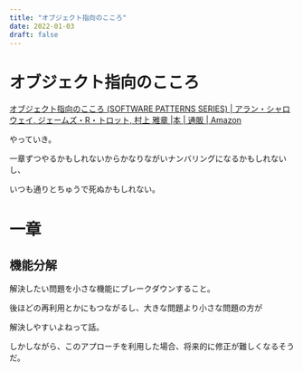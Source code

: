 ```yaml
---
title: "オブジェクト指向のこころ"
date: 2022-01-03
draft: false
---
```

# オブジェクト指向のこころ



[オブジェクト指向のこころ (SOFTWARE PATTERNS SERIES) | アラン・シャロウェイ, ジェームズ・R・トロット, 村上 雅章 |本 | 通販 | Amazon](https://www.amazon.co.jp/%E3%82%AA%E3%83%96%E3%82%B8%E3%82%A7%E3%82%AF%E3%83%88%E6%8C%87%E5%90%91%E3%81%AE%E3%81%93%E3%81%93%E3%82%8D-SOFTWARE-PATTERNS-%E3%82%A2%E3%83%A9%E3%83%B3%E3%83%BB%E3%82%B7%E3%83%A3%E3%83%AD%E3%82%A6%E3%82%A7%E3%82%A4/dp/4621066048)



やっていき。



一章ずつやるかもしれないからかなりながいナンバリングになるかもしれないし、



いつも通りとちゅうで死ぬかもしれない。



# 一章



## 機能分解



解決したい問題を小さな機能にブレークダウンすること。



後ほどの再利用とかにもつながるし、大きな問題より小さな問題の方が



解決しやすいよねって話。



しかしながら、このアプローチを利用した場合、将来的に修正が難しくなるそうだ。
